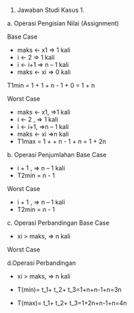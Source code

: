 1. Jawaban Studi Kasus 1.

a. Operasi Pengisian Nilai (Assignment)

Base Case
- maks <- x1 => 1 kali
- i <- 2 => 1 kali
- i <- i+1 => n – 1 kali
- maks <- xi => 0 kali

T1min = 1 + 1 + n - 1 + 0 = 1 + n

Worst Case
- maks <- x1, =>1 kali
- i <- 2 , => 1 kali
- i <- i+1, =>n – 1 kali
- maks <- xi =>n kali
- T1max = 1 + + n - 1 + n = 1 + 2n

b. Operasi Penjumlahan
Base Case
- i + 1 , => n – 1 kali
- T2min = n - 1

Worst Case
- i + 1 , => n – 1 kali
- T2min = n - 1

c. Operasi Perbandingan
Base Case
- xi > maks, => n kali

Worst Case

d.Operasi Perbandingan
- xi > maks, => n kali

- T(min)= t_1+ t_2+ t_3=1+n+n-1+n=3n
- T(max)= t_1+ t_2+ t_3=1+2n+n-1+n=4n

